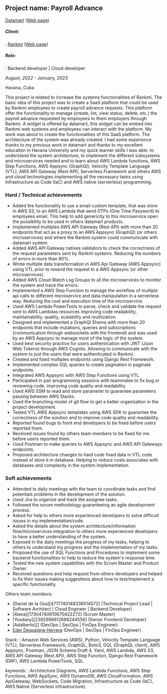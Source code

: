 ## **Project name: Payroll Advance**

[Datamart](https://www.linkedin.com/company/datamartcl/) ([Web page](https://datamart.cl/))

##### Client:
: [Rankmi](https://www.linkedin.com/company/rankmi/) ([Web page](https://www.rankmi.com/es/))

##### Role:
: Backend developer | Cloud developer

*August, 2022 - January, 2023*

Havana, Cuba

<!-- who is the client, what the client have, what the client want, what i can do -->

This project is related to increase the systems functionalities of Rankmi. The basic idea of this project was to create a SaaS platform that could be used by Rankmi employees to create payroll advance requests. This platform offer the functionality to manage (create, list, view status, delete, etc.) the payroll advance requested by employees to them employers through Rankmi. A widget is offered by datamart, this widget can be embed into Rankmi web
systems and employees can interact with the platform. My work was about to create the functionalities of this SaaS platform. The architecture of the system was already created. I had some experience thanks to my previous work in datamart and thanks to my excellent education in Havana University and my quick learner skills I was able: to understand the system architecture, to implement the different subsystems and microservices needed and to learn about AWS Lambda functions, AWS Step Functions, AWS Appsync (GraphQl), Velocity Template Language (VTL), AWS API Gateway (Rest API), Serverless Framework and others AWS and cloud technologies implementing all the necessary tasks using Infrastructure as Code (IaC) and AWS native (serverless) programming.

<!-- small description about the client and its requirements or problems, how I solve it -->
### Hard / Technical achievements

- Added the functionality to use a email custom template, that was store in AWS S3, to an AWS Lambda that send OTPs (One Time Password) to employees email. This help to add genericity to this microservice open the possibility to be used in others datamart products.
- Implemented multiples AWS API Gateway (Rest API) with more than 20 endpoints that act as a proxy to an AWS Appsync (GraphQl) (or others microservices) and where the Rankmi system could communicate with datamart system.
- Added AWS API Gateway natives validators to check the correctness of the request parameters sent by Rankmi systems. Reducing the numbers of errors in more than 80%.
- Wrote multiple data transformation in AWS Api Gateway (AWS Appsync) using VTL prior to resend the request to a AWS Appsync (or other microservices).
- Added AWS Cloud Watch Log Groups to all the microservices to monitor the system and trace the errors.
- Implemented a AWS Step Function to manage the workflow of multiple api calls to different microservice and data manipulation in a serverless way. Reducing the cost and execution time of the microservice.
- Used AWS Lambda PowerTools to parse, check and validate the request sent to AWS Lambdas resources improving code readability, maintainability, quality, scalability and reutilization.
- Designed and implemented a GraphQl Shema with more than 20 endpoints that include mutations, queries and subscriptions (communication through websockets with the frontend) and was used by an AWS Appsync to manage most of the logic of the system.
- Used best security practice for users authentication with JWT (Json Web Tokens) through AWS Cognito. Allowing to communicate with the system to just the users that were authenticated in Rankmi.
- Created and fixed multiples endpoints using Django Rest Framework.
- Implemented complex SQL queries to create pagination in paginate endpoints.
- Integrated AWS Appsync with AWS Step Functions using VTL.
- Participated in pair programming sessions with teammates to fix bug or reviewing code, improving code quality and readability.
- Used AWS SSM to read and store parameter to guarantee parameters passing between AWS Stacks.
- Used the branching model of git flow to get a better organization in the project development.
- Tested VTL AWS Appsync templates using AWS SDK to guarantee the correctness of the solution and to improve code quality and readability.
- Reported found bugs to front end developers to be fixed before users reported them.
- Received issues found by others team members to be fixed for me before users reported them.
- Used Postman to make queries to AWS Appsync and AWS API Gateways endpoints.
- Proposed architecture changes to hard code fixed data in VTL code instead of store it in database. Helping to reduce costs associates with databases and complexity in the system implementation.

### Soft achievements

- Attended to daily meetings with the team to coordinate tasks and find potentials problems in the development of the solution.
- Used Jira to organize and track the assignee tasks.
- Followed the scrum methodology guaranteeing an agile development process.
- Asked for help to others more experienced developers to solve difficult issues in my implementation/code.
- Asked the details about the system architecture/information flow/microservices integration to others more experienced developers to have a better understanding of the system.
- Exposed in the daily meetings the progress of my tasks, helping to others to understand my progress and the implementation of my tasks.
- Proposed the use of SQL Functions and Procedures to implement some backend functionalities to help to reduce the system's response time.
- Tested the new system capabilities with the Scrum Master and Product Owner.
- Received questions and help request from others developers and helped to fix their issues making suggestions about how to test/implement a specific functionality.

*Others team members*:
<!-- maybe extend this with more public profiles? -->
- [Daniel de la Osa][4717740148338514572] (Technical Project Lead | Software Architect | Cloud Engineer | Backend Developer)
- [Alena][17304740910670422272] (Scrum Master)
- [Yosdany][2392998612686244556] (Senior Frontend Developer)
- [Adalberto][] (DevOps | SecOps | FinOps Engineer)
- [Eder Despaigne Herrera](https://cu.linkedin.com/in/eder-despaigne-herrera-4185501b6) (DevOps | SecOps | FinOps Engineer)

Stack:
: Amazon Web Services (AWS), Python, Velocity Template Language (VTL), Serverless Framework, GraphQL, Boto3, GQL (GraphQL client), AWS Appsync, Postman, JSON Schema Draft 4, Yaml, AWS Lambda, AWS S3, AWS API Gateway (Rest API), AWS Step Function, Django Rest Framework (DRF), AWS Lambda PowerTools, SQL.
<!-- extend the keywords section -->
*keywords*:
: Architecture Diagrams, AWS Lambda Functions, AWS Step Functions, AWS AppSync, AWS DynamoDB, AWS CloudFormation, AWS ApiGateway, WebSockets, Code Migration, Infrastructure as Code (IaC), AWS Native (Serverless Infrastructure).